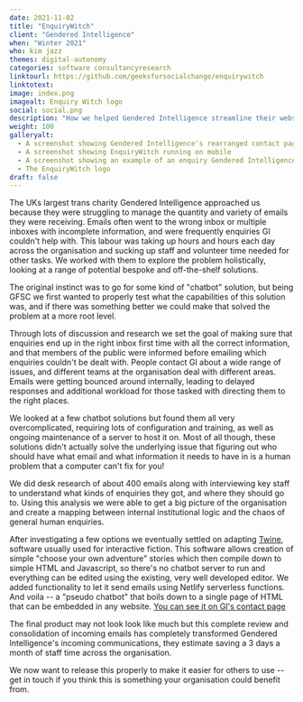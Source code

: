 ```yaml
---
date: 2021-11-02
title: "EnquiryWitch"
client: "Gendered Intelligence"
when: "Winter 2021"
who: kim jazz
themes: digital-autonomy
categories: software consultancyresearch
linktourl: https://github.com/geeksforsocialchange/enquirywitch
linktotext:
image: index.png
imagealt: Enquiry Witch logo
social: social.png
description: "How we helped Gendered Intelligence streamline their website communications, respond to enquiries faster, and minimise pressure on their volunteers and employees"
weight: 100
galleryalt:
  - A screenshot showing Gendered Intelligence's rearranged contact page powered by EnquiryWitch
  - A screenshot showing EnquiryWitch running on mobile
  - A screenshot showing an example of an enquiry Gendered Intelligence can't help with
  - The EnquiryWitch logo
draft: false
---
```


The UKs largest trans charity Gendered Intelligence approached us because they were struggling to manage the quantity and variety of emails they were receiving. Emails often went to the wrong inbox or multiple inboxes with incomplete information, and were frequently enquiries GI couldn't help with. This labour was taking up hours and hours each day across the organisation and sucking up staff and volunteer time needed for other tasks. We worked with them to explore the problem holistically, looking at a range of potential bespoke and off-the-shelf solutions.

The original instinct was to go for some kind of "chatbot" solution, but being GFSC we first wanted to properly test what the capabilities of this solution was, and if there was something better we could make that solved the problem at a more root level.

Through lots of discussion and research we set the goal of making sure that enquiries end up in the right inbox first time with all the correct information, and that members of the public were informed before emailing which enquiries couldn't be dealt with. People contact GI about a wide range of issues, and different teams at the organisation deal with different areas. Emails were getting bounced around internally, leading to delayed responses and additional workload for those tasked with directing them to the right places.

We looked at a few chatbot solutions but found them all very overcomplicated, requiring lots of configuration and training, as well as ongoing maintenance of a server to host it on. Most of all though, these solutions didn't actually solve the underlying issue that figuring out who should have what email and what information it needs to have in is a human problem that a computer can't fix for you!

We did desk research of about 400 emails along with interviewing key staff to understand what kinds of enquiries they got, and where they should go to. Using this analysis we were able to get a big picture of the organisation and create a mapping between internal institutional logic and the chaos of general human enquiries.

After investigating a few options we eventually settled on adapting [Twine](https://twinery.org/), software usually used for interactive fiction. This software allows creation of simple "choose your own adventure" stories which then compile down to simple HTML and Javascript, so there's no chatbot server to run and everything can be edited using the existing, very well developed editor. We added functionality to let it send emails using Netlify serverless functions. And voila -- a "pseudo chatbot" that boils down to a single page of HTML that can be embedded in any website. [You can see it on GI's contact page](https://genderedintelligence.co.uk/contact/contact.html)

The final product may not look look like much but this complete review and consolidation of incoming emails has completely transformed Gendered Intelligence's incoming communications, they estimate saving a 3 days a month of staff time across the organisation.

We now want to release this properly to make it easier for others to use -- get in touch if you think this is something your organisation could benefit from.
